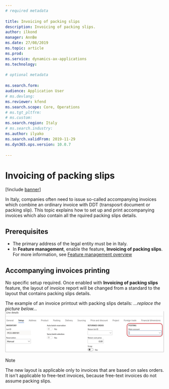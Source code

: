 ```yaml
---
# required metadata

title: Invoicing of packing slips
description: Invoicing of packing slips.
author: ilkond
manager: AnnBe
ms.date: 27/08/2019
ms.topic: article
ms.prod: 
ms.service: dynamics-ax-applications
ms.technology: 

# optional metadata

ms.search.form: 
audience: Application User
# ms.devlang: 
ms.reviewer: kfend
ms.search.scope: Core, Operations
# ms.tgt_pltfrm: 
# ms.custom: 
ms.search.region: Italy
# ms.search.industry: 
ms.author: ilyako
ms.search.validFrom: 2019-11-29
ms.dyn365.ops.version: 10.0.7

---
```


# Invoicing of packing slips

[!include [banner](../includes/banner.md)]

In Italy, companies often need to issue so-called accompanying invoices which combine an ordinary invoice with DDT (transposrt document or packing slip).
This topic explains how to set up and print accompanying invoices which also contain all the rquired packing slips details.
 
## Prerequisites

- The primary address of the legal entity must be in Italy.
- In **Feature management**, enable the feature, **Invoicing of packing slips**. For more information, see [Feature management overview](../../fin-and-ops/get-started/feature-management/feature-management-overview.md)

## Accompanying invoices printing
No specific setup required. Once enabled with **Invoicing of packing slips** feature, the layout of invoice report will be changed from a standard to the layout that contains packing slips details.

The example of an invoice printout with packing slips details:
*...replace the picture below...*
![Clearing the main account](media/emea-ita-exil-separate-account-credit-pic2.JPG)

> [!NOTE]
> The new layout is applicable only to invoices that are based on sales orders. It isn't applicable to free-text invoices, because free-text invoices do not assume packing slips.

